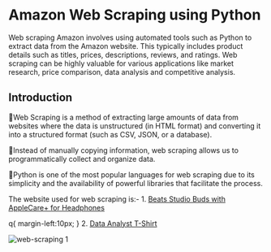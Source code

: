 # Amazon Web Scraping using Python
Web scraping Amazon involves using automated tools such as Python to extract data from the Amazon website. This typically includes product details such as titles, prices, descriptions, reviews, and ratings. Web scraping can be highly valuable for various applications like market research, price comparison, data analysis and competitive analysis.

## Introduction

🔸Web Scraping is a method of extracting large amounts of data from websites where the data is unstructured (in HTML format) and converting it into a structured format (such as CSV, JSON, or a database).

🔸Instead of manually copying information, web scraping allows us to programmatically collect and organize data. 

🔸Python is one of the most popular languages for web scraping due to its simplicity and the availability of powerful libraries that facilitate the process.

The website used for web scraping is:- 1. [Beats Studio Buds with AppleCare+ for Headphones](https://www.amazon.com/Beats-Studio-Buds-Cancelling-Earbuds-AppleCare/dp/B0BH7QTZGN?ref_=Oct_DLandingS_D_35f80eae_1)

q{
  margin-left:10px;
} 2. [Data Analyst T-Shirt](https://www.amazon.com/Funny-Data-Systems-Business-Analyst/dp/B07FNW9FGJ)

![web-scraping 1](https://github.com/shraddhasangave99/Amazon_Web_Scraping/assets/153710836/a20f778b-6849-409c-aeaf-94d3db4ec443)

